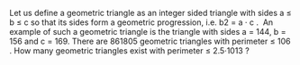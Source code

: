 
Let us define a geometric triangle as an integer sided triangle with sides a &#8804; b &#8804; c so that its sides form a geometric progression, i.e. b2&#160;=&#160;a&#160;&#183;&#160;c&#160;.&#160;
An example of such a geometric triangle is the triangle with sides a = 144, b = 156 and c = 169.
There are 861805 geometric triangles with perimeter &#8804; 106 .
How many geometric triangles exist with perimeter &#8804; 2.5&#183;1013 ?

